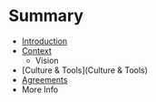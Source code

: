 # Summary

* [Introduction](README.md)
* [Context](chapter1.md)
   * Vision
* [Culture & Tools](Culture & Tools)
* [Agreements](Agreements)
* More Info

